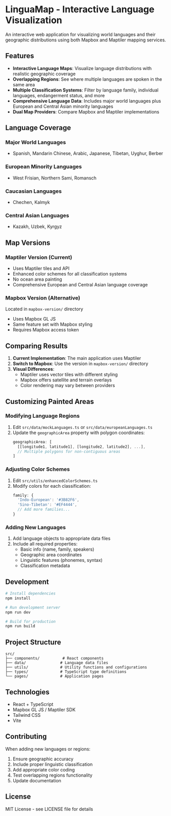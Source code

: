 
# LinguaMap - Interactive Language Visualization

An interactive web application for visualizing world languages and their geographic distributions using both Mapbox and Maptiler mapping services.

## Features

- **Interactive Language Maps**: Visualize language distributions with realistic geographic coverage
- **Overlapping Regions**: See where multiple languages are spoken in the same area
- **Multiple Classification Systems**: Filter by language family, individual languages, endangerment status, and more
- **Comprehensive Language Data**: Includes major world languages plus European and Central Asian minority languages
- **Dual Map Providers**: Compare Mapbox and Maptiler implementations

## Language Coverage

### Major World Languages
- Spanish, Mandarin Chinese, Arabic, Japanese, Tibetan, Uyghur, Berber

### European Minority Languages
- West Frisian, Northern Sami, Romansch

### Caucasian Languages
- Chechen, Kalmyk

### Central Asian Languages
- Kazakh, Uzbek, Kyrgyz

## Map Versions

### Maptiler Version (Current)
- Uses Maptiler tiles and API
- Enhanced color schemes for all classification systems
- No ocean area painting
- Comprehensive European and Central Asian language coverage

### Mapbox Version (Alternative)
Located in `mapbox-version/` directory
- Uses Mapbox GL JS
- Same feature set with Mapbox styling
- Requires Mapbox access token

## Comparing Results

1. **Current Implementation**: The main application uses Maptiler
2. **Switch to Mapbox**: Use the version in `mapbox-version/` directory
3. **Visual Differences**: 
   - Maptiler uses vector tiles with different styling
   - Mapbox offers satellite and terrain overlays
   - Color rendering may vary between providers

## Customizing Painted Areas

### Modifying Language Regions
1. Edit `src/data/mockLanguages.ts` or `src/data/europeanLanguages.ts`
2. Update the `geographicArea` property with polygon coordinates:
   ```typescript
   geographicArea: [
     [[longitude1, latitude1], [longitude2, latitude2], ...],
     // Multiple polygons for non-contiguous areas
   ]
   ```

### Adjusting Color Schemes
1. Edit `src/utils/enhancedColorSchemes.ts`
2. Modify colors for each classification:
   ```typescript
   family: {
     'Indo-European': '#3B82F6',
     'Sino-Tibetan': '#EF4444',
     // Add more families...
   }
   ```

### Adding New Languages
1. Add language objects to appropriate data files
2. Include all required properties:
   - Basic info (name, family, speakers)
   - Geographic area coordinates
   - Linguistic features (phonemes, syntax)
   - Classification metadata

## Development

```bash
# Install dependencies
npm install

# Run development server
npm run dev

# Build for production
npm run build
```

## Project Structure

```
src/
├── components/          # React components
├── data/               # Language data files
├── utils/              # Utility functions and configurations
├── types/              # TypeScript type definitions
└── pages/              # Application pages
```

## Technologies

- React + TypeScript
- Mapbox GL JS / Maptiler SDK
- Tailwind CSS
- Vite

## Contributing

When adding new languages or regions:
1. Ensure geographic accuracy
2. Include proper linguistic classification
3. Add appropriate color coding
4. Test overlapping regions functionality
5. Update documentation

## License

MIT License - see LICENSE file for details
